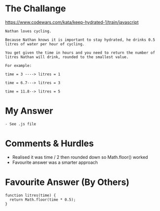# The Challange

https://www.codewars.com/kata/keep-hydrated-1/train/javascript

```
Nathan loves cycling.

Because Nathan knows it is important to stay hydrated, he drinks 0.5 litres of water per hour of cycling.

You get given the time in hours and you need to return the number of litres Nathan will drink, rounded to the smallest value.

For example:

time = 3 ----> litres = 1

time = 6.7---> litres = 3

time = 11.8--> litres = 5

```

# My Answer

```
- See .js file
```

# Comments & Hurdles

- Realised it was time / 2 then rounded down so Math.floor() worked
- Favourite answer was a smarter approach

# Favourite Answer (By Others)

```
function litres(time) {
  return Math.floor(time * 0.5);
}
```
